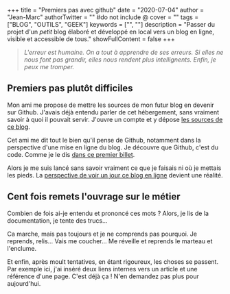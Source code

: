 +++
title = "Premiers pas avec github"
date = "2020-07-04"
author = "Jean-Marc"
authorTwitter = "" #do not include @
cover = ""
tags = ["BLOG", "OUTILS", "GEEK"]
keywords = ["", ""]
description = "Passer du projet d'un *petit* blog élaboré et développé en local vers un blog en ligne, visible et accessible de tous."
showFullContent = false
+++


> *L'erreur est humaine. On a tout à apprendre de ses erreurs. Si elles ne nous font pas grandir, elles nous rendent plus intellignents. Enfin, je peux me tromper.*

## Premiers pas plutôt difficiles ##

Mon ami me propose de mettre les sources de mon futur blog en devenir sur Github. J'avais déjà entendu parler de cet hébergement, sans vraiment savoir à quoi il pouvait servir. J'ouvre un compte et y dépose [les sources de ce blog](https://github.com/jeanmarc-blog/projet-de-blog).

Cet ami me dit tout le bien qu'il pense de Github, notamment dans la perspective d'une mise en ligne du blog. Je découvre que Github, c'est du code. Comme je le dis [dans ce premier billet](/posts/ma-petite-boite-a-outils/).

Alors je me suis lancé sans savoir vraiment ce que je faisais ni où je mettais les pieds. La [perspective de voir un jour ce blog en ligne](/perspectives/#du-code-et-encore-du-code/) devient une réalité.


## Cent fois remets l'ouvrage sur le métier ##

Combien de fois ai-je entendu et prononcé ces mots ? Alors, je lis de la documentation, je tente des trucs... 

Ca marche, mais pas toujours et je ne comprends pas pourquoi. Je reprends, relis... Vais me coucher... Me réveille et reprends le marteau et l'enclume.

Et enfin, après moult tentatives, en étant rigoureux, les choses se passent.
Par exemple ici, j'ai inséré deux liens internes vers un article et une référence d'une page.
C'est déjà ça ! N'en demandez pas plus pour aujourd'hui.